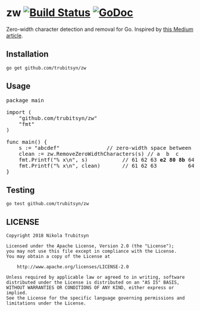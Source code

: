 # zw [![Build Status](https://travis-ci.org/trubitsyn/zw.svg?branch=master)](https://travis-ci.org/trubitsyn/zw) [![GoDoc](https://godoc.org/github.com/trubitsyn/zw?status.png)](https://godoc.org/github.com/trubitsyn/zw)
Zero-width character detection and removal for Go. Inspired by [this Medium article](https://medium.com/@umpox/be-careful-what-you-copy-invisibly-inserting-usernames-into-text-with-zero-width-characters-18b4e6f17b66).

## Installation
`go get github.com/trubitsyn/zw`

## Usage
<pre>
package main

import (
	"github.com/trubitsyn/zw"
	"fmt"
)

func main() {
	s := "abc​def"				 // zero-width space between "c" and "d"
	clean := zw.RemoveZeroWidthCharacters(s) // a  b  c           d  e  f
	fmt.Printf("% x\n", s)			 // 61 62 63 <b>e2 80 8b</b> 64 65 66
	fmt.Printf("% x\n", clean)		 // 61 62 63          64 65 66
}
</pre>

## Testing
`go test github.com/trubitsyn/zw`

## LICENSE
```
Copyright 2018 Nikola Trubitsyn

Licensed under the Apache License, Version 2.0 (the "License");
you may not use this file except in compliance with the License.
You may obtain a copy of the License at

    http://www.apache.org/licenses/LICENSE-2.0

Unless required by applicable law or agreed to in writing, software
distributed under the License is distributed on an "AS IS" BASIS,
WITHOUT WARRANTIES OR CONDITIONS OF ANY KIND, either express or implied.
See the License for the specific language governing permissions and
limitations under the License.
```
